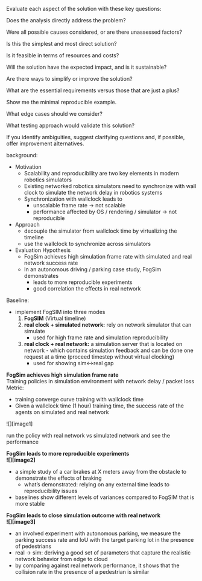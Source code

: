

Evaluate each aspect of the solution with these key questions:

Does the analysis directly address the problem?

Were all possible causes considered, or are there unassessed factors?

Is this the simplest and most direct solution?

Is it feasible in terms of resources and costs?

Will the solution have the expected impact, and is it sustainable?

Are there ways to simplify or improve the solution?

What are the essential requirements versus those that are just a plus?

Show me the minimal reproducible example.

What edge cases should we consider?

What testing approach would validate this solution?

If you identify ambiguities, suggest clarifying questions and, if possible, offer improvement alternatives.



background:

* Motivation   
  * Scalability and reproducibility are two key elements in modern robotics simulators    
  * Existing networked robotics simulators need to synchronize with wall clock to simulate the network delay in robotics systems   
  * Synchronization with wallclock leads to   
    * unscalable frame rate  \-\> not scalable   
    * performance affected by OS / rendering / simulator  \-\> not reproducible  
* Approach   
  * decouple the simulator from wallclock time by virtualizing the timeline    
  * use the wallclock to synchronize across simulators   
* Evaluation Hypothesis   
  * FogSim achieves high simulation frame rate with simulated and real network success rate  
  * In an autonomous driving / parking case study, FogSim demonstrates   
    * leads to more reproducible experiments   
    * good correlation the effects in real network 

Baseline: 

* implement FogSIM into three modes   
  1. **FogSIM** (Virtual timeline)  
  2. **real clock \+ simulated network:** rely on network simulator that can simulate   
     * used for high frame rate and simulation reproducibility   
  3. **real clock \+ real network:** a simulation server that is located on network \- which contains simulation feedback and can be done one request at a time (proceed timestep without virtual clocking)
     * used for showing sim\<-\>real gap 

**FogSim achieves high simulation frame rate**  
Training policies in simulation environment with network delay / packet loss   
Metric: 

* training converge curve training with wallclock time  
* Given a wallclock time (1 hour) training time, the success rate of the agents on simulated and real network 

![][image1]

run the policy with real network vs simulated network and see the performance 

**FogSim leads to more reproducible experiments**  
**![][image2]**

* a simple study of a car brakes at X meters away from the obstacle to demonstrate the effects of braking   
  * what’s demonstrated: relying on any external time leads to reproducibility issues   
* baselines show different levels of variances compared to FogSIM that is more stable 

**FogSim leads to close simulation outcome with real network**   
**![][image3]**

* an involved experiment with autonomous parking, we measure the parking success rate and IoU with the target parking lot in the presence of pedestrians  
* real \-\> sim: deriving a good set of parameters that capture the realistic network behavior from edge to cloud   
* by comparing against real network performance, it shows that the collision rate in the presence of a pedestrian is similar 
